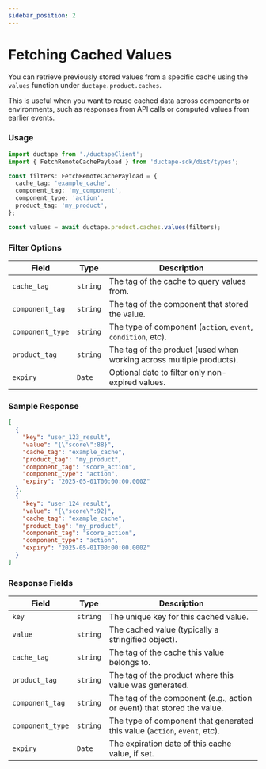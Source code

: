 ```yaml
---
sidebar_position: 2
---
```


# Fetching Cached Values

You can retrieve previously stored values from a specific cache using the `values` function under `ductape.product.caches`.

This is useful when you want to reuse cached data across components or environments, such as responses from API calls or computed values from earlier events.

### Usage

```ts
import ductape from './ductapeClient';
import { FetchRemoteCachePayload } from 'ductape-sdk/dist/types';

const filters: FetchRemoteCachePayload = {
  cache_tag: 'example_cache',
  component_tag: 'my_component',
  component_type: 'action',
  product_tag: 'my_product',
};

const values = await ductape.product.caches.values(filters);
```

### Filter Options

| Field            | Type      | Description                                                                 |
|------------------|-----------|-----------------------------------------------------------------------------|
| `cache_tag`      | `string`  | The tag of the cache to query values from.                                  |
| `component_tag`  | `string`  | The tag of the component that stored the value.                             |
| `component_type` | `string`  | The type of component (`action`, `event`, `condition`, etc).                |
| `product_tag`    | `string`  | The tag of the product (used when working across multiple products).        |
| `expiry`         | `Date`    | Optional date to filter only non-expired values.                            |

### Sample Response

```json
[
  {
    "key": "user_123_result",
    "value": "{\"score\":88}",
    "cache_tag": "example_cache",
    "product_tag": "my_product",
    "component_tag": "score_action",
    "component_type": "action",
    "expiry": "2025-05-01T00:00:00.000Z"
  },
  {
    "key": "user_124_result",
    "value": "{\"score\":92}",
    "cache_tag": "example_cache",
    "product_tag": "my_product",
    "component_tag": "score_action",
    "component_type": "action",
    "expiry": "2025-05-01T00:00:00.000Z"
  }
]
```

### Response Fields

| Field             | Type      | Description                                                               |
|-------------------|-----------|---------------------------------------------------------------------------|
| `key`             | `string`  | The unique key for this cached value.                                     |
| `value`           | `string`  | The cached value (typically a stringified object).                        |
| `cache_tag`       | `string`  | The tag of the cache this value belongs to.                               |
| `product_tag`     | `string`  | The tag of the product where this value was generated.                    |
| `component_tag`   | `string`  | The tag of the component (e.g., action or event) that stored the value.   |
| `component_type`  | `string`  | The type of component that generated this value (`action`, `event`, etc). |
| `expiry`          | `Date`    | The expiration date of this cache value, if set.                          |